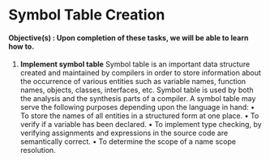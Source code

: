 #  Symbol Table Creation
#### **Objective(s) : Upon completion of these tasks, we will be able to learn how to.**

1. **Implement symbol table**
    Symbol table is an important data structure created and maintained by compilers in order to store information about the occurrence of various entities such as variable names, function names, objects, classes, interfaces, etc. Symbol table is used by both the analysis and the synthesis parts of a compiler. A symbol table may serve the following purposes depending upon the language in hand: 
    •	To store the names of all entities in a structured form at one place.
    •	To verify if a variable has been declared. 
    •	To implement type checking, by verifying assignments and expressions in the source code are semantically correct.
    •	To determine the scope of a name scope resolution.


